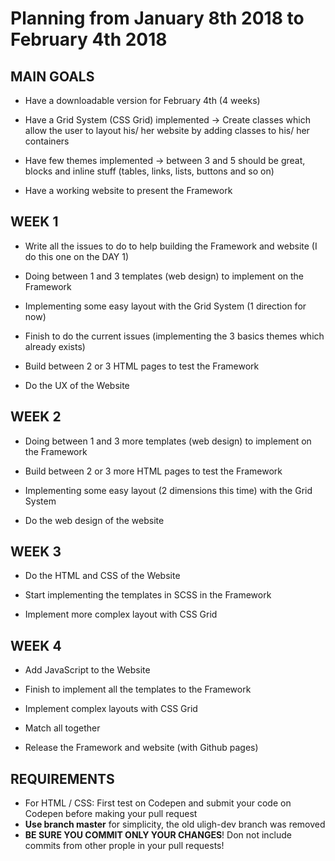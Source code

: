 # Planning from January 8th 2018 to February 4th 2018


## MAIN GOALS

- Have a downloadable version for February 4th (4 weeks)

- Have a Grid System (CSS Grid) implemented -> Create classes which allow the user to layout his/ her website by adding classes to his/ her containers

- Have few themes implemented -> between 3 and 5 should be great, blocks and inline stuff (tables, links, lists, buttons and so on)

- Have a working website to present the Framework



## WEEK 1

- Write all the issues to do to help building the Framework and website (I do this one on the DAY 1)

- Doing between 1 and 3 templates (web design) to implement on the Framework

- Implementing some easy layout with the Grid System (1 direction for now)

- Finish to do the current issues (implementing the 3 basics themes which already exists)

- Build between 2 or 3 HTML pages to test the Framework

- Do the UX of the Website



## WEEK 2

- Doing between 1 and 3 more templates (web design) to implement on the Framework

- Build between 2 or 3 more HTML pages to test the Framework

- Implementing some easy layout (2 dimensions this time) with the Grid System

- Do the web design of the website



## WEEK 3

- Do the HTML and CSS of the Website

- Start implementing the templates in SCSS in the Framework

- Implement more complex layout with CSS Grid



## WEEK 4

- Add JavaScript to the Website

- Finish to implement all the templates to the Framework

- Implement complex layouts with CSS Grid

- Match all together

- Release the Framework and website (with Github pages)


## REQUIREMENTS

- For HTML / CSS: First test on Codepen and submit your code on Codepen before making your pull request
- **Use branch master** for simplicity, the old uligh-dev branch was removed
- **BE SURE YOU COMMIT ONLY YOUR CHANGES**! Don not include commits from other prople in your pull requests!

